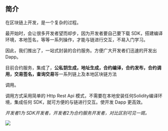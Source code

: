 ## 简介

在区块链上开发，是一个复杂的过程。

最开始时，会让很多开发者望而却步，因为开发者要自己要下载 SDK，搭建编译环境，本地签名，等等一系列操作，才能与链进行交互，不易入门学习。

因此，我们推出了，一站式封装的合约服务。方便广大开发者们迅速的开发出Dapp。

目前合约服务，集成了，**公私钥生成，地址生成，合约编译，合约发布，合约调用，交易签名，查询交易**等一系列链上及本地区块链方法

调用。

调用方式采用简单的 Http Rest Api 模式，不需要在本地安装任何Solidity编译环境，集成任何 SDK，就可方便的与链进行交互。使开发 Dapp 更高效。



*开发者1为 SDK开发者，开发者2为合约服务开发者，对比区别可见一斑。*



![](https://thinkium-wiki.s3.ap-northeast-1.amazonaws.com/contract/contract-service-structure.png)

